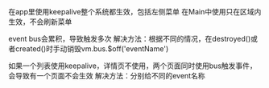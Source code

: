 在app里使用keepalive整个系统都生效，包括左侧菜单
在Main中使用只在区域内生效，不会刷新菜单

event bus会累积，导致触发多次
解决方法：根据不同的情况，在destroyed()或者created()时手动销毁vm.bus.$off('eventName')

如果一个列表使用keepalive，详情页不使用，两个页面同时使用bus触发事件，会导致有一个页面不会生效
解决方法：分别给不同的event名称